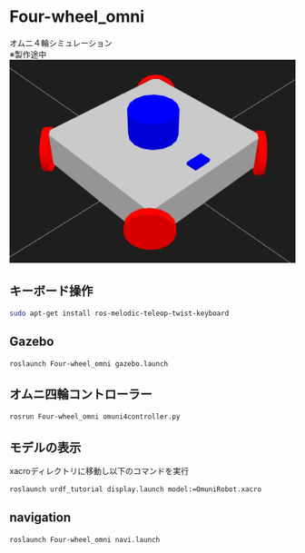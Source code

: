 # Four-wheel_omni
オムニ４輪シミュレーション\
※製作途中\
![robotmodel](/image/robotmodel.png)
## キーボード操作
```bash
sudo apt-get install ros-melodic-teleop-twist-keyboard
```
## Gazebo
```bash
roslaunch Four-wheel_omni gazebo.launch
```
## オムニ四輪コントローラー
```bash
rosrun Four-wheel_omni omuni4controller.py
```
## モデルの表示
xacroディレクトリに移動し以下のコマンドを実行
```bash
roslaunch urdf_tutorial display.launch model:=OmuniRobot.xacro
```
## navigation
```bash
roslaunch Four-wheel_omni navi.launch
```